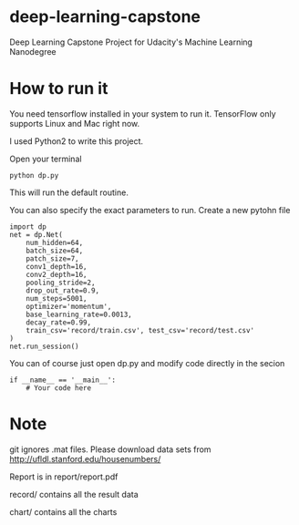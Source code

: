 # deep-learning-capstone
Deep Learning Capstone Project for Udacity's Machine Learning Nanodegree

# How to run it
You need tensorflow installed in your system to run it. TensorFlow only supports Linux and Mac right now.

I used Python2 to write this project.

Open your terminal
```
python dp.py
```
This will run the default routine.

You can also specify the exact parameters to run. Create a new pytohn file
```
import dp
net = dp.Net(
	num_hidden=64,
	batch_size=64,
	patch_size=7,
	conv1_depth=16,
	conv2_depth=16,
	pooling_stride=2,
	drop_out_rate=0.9,
	num_steps=5001,
	optimizer='momentum',
	base_learning_rate=0.0013,
	decay_rate=0.99,
	train_csv='record/train.csv', test_csv='record/test.csv'
)
net.run_session()
```
You can of course just open dp.py and modify code directly in the secion
```
if __name__ == '__main__':
    # Your code here
```

# Note
git ignores .mat files. Please download data sets from http://ufldl.stanford.edu/housenumbers/

Report is in report/report.pdf

record/ contains all the result data

chart/ contains all the charts


